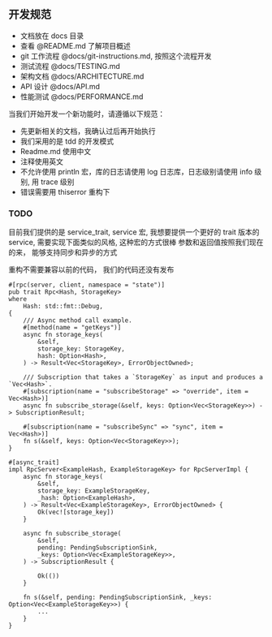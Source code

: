 ## 开发规范

- 文档放在 docs 目录
- 查看 @README.md 了解项目概述
- git 工作流程 @docs/git-instructions.md, 按照这个流程开发
- 测试流程 @docs/TESTING.md
- 架构文档 @docs/ARCHITECTURE.md
- API 设计 @docs/API.md
- 性能测试 @docs/PERFORMANCE.md

当我们开始开发一个新功能时，请遵循以下规范：


- 先更新相关的文档，我确认过后再开始执行
- 我们采用的是 tdd 的开发模式
- Readme.md 使用中文
- 注释使用英文
- 不允许使用 println 宏，库的日志请使用 log 日志库，日志级别请使用 info 级别, 用 trace 级别
- 错误需要用 thiserror 重构下


### TODO

目前我们提供的是 service_trait, service 宏, 我想要提供一个更好的 trait 版本的 service, 需要实现下面类似的风格, 这种宏的方式很棒
参数和返回值按照我们现在的来， 能够支持同步和异步的方式

重构不需要兼容以前的代码， 我们的代码还没有发布

```
#[rpc(server, client, namespace = "state")]
pub trait Rpc<Hash, StorageKey>
where
	Hash: std::fmt::Debug,
{
	/// Async method call example.
	#[method(name = "getKeys")]
	async fn storage_keys(
		&self,
		storage_key: StorageKey,
		hash: Option<Hash>,
	) -> Result<Vec<StorageKey>, ErrorObjectOwned>;

	/// Subscription that takes a `StorageKey` as input and produces a `Vec<Hash>`.
	#[subscription(name = "subscribeStorage" => "override", item = Vec<Hash>)]
	async fn subscribe_storage(&self, keys: Option<Vec<StorageKey>>) -> SubscriptionResult;

	#[subscription(name = "subscribeSync" => "sync", item = Vec<Hash>)]
	fn s(&self, keys: Option<Vec<StorageKey>>);
}

#[async_trait]
impl RpcServer<ExampleHash, ExampleStorageKey> for RpcServerImpl {
	async fn storage_keys(
		&self,
		storage_key: ExampleStorageKey,
		_hash: Option<ExampleHash>,
	) -> Result<Vec<ExampleStorageKey>, ErrorObjectOwned> {
		Ok(vec![storage_key])
	}

	async fn subscribe_storage(
		&self,
		pending: PendingSubscriptionSink,
		_keys: Option<Vec<ExampleStorageKey>>,
	) -> SubscriptionResult {

		Ok(())
	}

	fn s(&self, pending: PendingSubscriptionSink, _keys: Option<Vec<ExampleStorageKey>>) {
		...
	}
}
```
